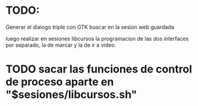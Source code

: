# TODO:
Generar el dialogo triple con GTK buscar en la sesion web guardada

luego realizar en sesiones libcursos la programacion de las dos interfaces
por separado, la de marcar y la de ir a video.

# TODO sacar las funciones de control de proceso aparte en "$sesiones/libcursos.sh"
